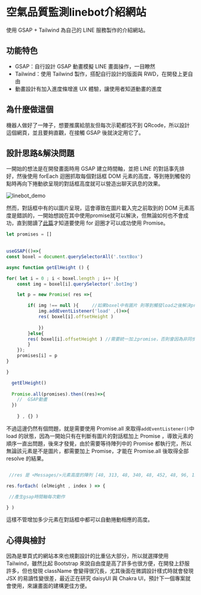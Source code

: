 # 空氣品質監測linebot介紹網站
使用 GSAP + Tailwind 為自己的 LINE 服務製作的介紹網站。

## 功能特色
- GSAP：自行設計 GSAP 動畫模擬 LINE 畫面操作，一目瞭然
- Tailwind：使用 Tailwind 製作，搭配自行設計的版面與 RWD，在開發上更自由
- 動畫設計有加入進度條增進 UX 體驗，讓使用者知道動畫的進度

## 為什麼做這個
機器人做好了一陣子，想要推廣給朋友但每次示範都找不到 QRcode，所以設計這個網頁，並且要夠直觀，在接觸 GSAP 後就決定用它了。


## 設計思路&解決問題

一開始的想法是在開發畫面時用 GSAP 建立時間軸，並把 LINE 的對話事先排好，然後使用 forEach 迴圈抓取每個對話框 DOM 元素的高度，等到捲到觸發的點時再向下捲動欲呈現的對話框高度就可以營造出聊天訊息的效果。

![linebot_demo](https://github.com/meo2326cc/linebot_intro/assets/107049397/c702f3b4-f36b-4446-a122-b2513c1c8953)

然而，對話框中有的以圖片呈現，這會導致在圖片載入完之前取到的 DOM 元素高度是錯誤的，一開始想說在其中使用promise就可以解決，但無論如何也不會成功，直到閱讀了[此篇](https://israynotarray.com/javascript/20211029/2739130728/)才知道要使用 for 迴圈才可以成功使用 Promise。

```javascript
let promises = []
    
  
useGSAP(()=>{
const boxel = document.querySelectorAll('.textBox')

async function getElHeight () {

for( let i = 0 ; i < boxel.length ; i++ ){
    const img = boxel[i].querySelector('.botImg') 

    let p = new Promise( res =>{

        if( img !== null ){     //如果boxel中有圖片 則等到觸發load之後解決promise
            img.addEventListener('load' ,()=>{ 
            res( boxel[i].offsetHeight )
            
            })           
        }else{
        res( boxel[i].offsetHeight ) //需要統一加上promise，否則會因為非同步的關係導致promises陣列中的順序有誤
        }
    });
    promises[i] = p 
}

}

  getElHeight()
  
  Promise.all(promises).then((res)=>{ 
    //  GSAP動畫
  })
  
    } , {} )

```

不過這邊仍然有個問題，就是需要使用 Promise.all 來取得`addEventListener()`中 load 的狀態，因為一開始只有在判斷有圖片的對話框加上 Promise ，導致元素的順序一直出問題，後來才發覺，由於需要等待陣列中的 Promise 都執行完，所以無論該元素是不是圖片，都需要加上 Promise，才能在 Promise.all 後取得全部 resolve 的結果。

```javascript

 //res 是 <Messages/>元素高度的陣列 [48, 313, 48, 340, 48, 452, 48, 96, 159]

res.forEach( (elHeight , index ) => { 

 //產生gsap時間軸每次動作

} )

```

這樣不管增加多少元素在對話框中都可以自動捲動相應的高度。

## 心得與檢討

因為是單頁式的網站本來也規劃設計的比重佔大部分，所以就選擇使用 Tailwind，雖然比起 Bootstrap 來說自由度是高了許多也很方便，在開發上舒服許多，但也發現 className 會變得很冗長，尤其後面在微調設計樣式時就會發現 JSX 的易讀性變很差，最近正在研究 daisyUI 與 Chakra UI，預計下一個專案就會使用，來讓畫面的建構更佳方便。
